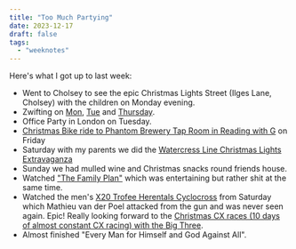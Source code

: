 ```yaml
---
title: "Too Much Partying"
date: 2023-12-17
draft: false
tags:
  - "weeknotes"
---
```


Here's what I got up to last week:

- Went to Cholsey to see the epic Christmas Lights Street (Ilges Lane, Cholsey) with the children on Monday evening.
- Zwifting on [Mon](https://www.strava.com/activities/10363045856), [Tue](https://www.strava.com/activities/10367335078) and [Thursday](https://www.strava.com/activities/10380902720).
- Office Party in London on Tuesday.
- [Christmas Bike ride to Phantom Brewery Tap Room in Reading with G](https://www.strava.com/activities/10386358979) on Friday
- Saturday with my parents we did the [Watercress Line Christmas Lights Extravaganza](https://watercressline.co.uk/special-days/steam-illuminations/)
- Sunday we had mulled wine and Christmas snacks round friends house.
- Watched ["The Family Plan"](https://www.imdb.com/title/tt16431870/) which was entertaining but rather shit at the same time.
- Watched the men's [X20 Trofee Herentals Cyclocross](https://www.youtube.com/watch?v=rkIYMYeKOkQ) from Saturday which Mathieu van der Poel attacked from the gun and was never seen again. Epic! Really looking forward to the [Christmas CX races (10 days of almost constant CX racing) with the Big Three](https://bigandy-astro.netlify.app/blog/big-three-cx-2023-24/).
- Almost finished "Every Man for Himself and God Against All".
